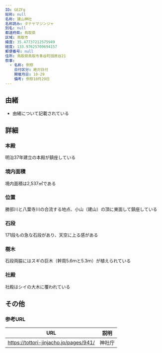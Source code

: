 ```yaml
---
ID: GEZFg
総称: null
名称: 建山神社
名称読み: タテヤマジンジャ
別名: null
都道府県: 鳥取県
区域: 鳥取市
緯度: 35.47737212575949
経度: 133.97625709694157
郵便番号: null
住所: 鳥取県鳥取市青谷町田原谷21
祭事:
  - 名称: 例祭
    日付区分: 絶対日付
    開催月日: 10-29
    備考: 例祭10月29日
---
```


## 由緒

- 由緒について記載されている

## 詳細

### 本殿

明治37年建立の本殿が鎮座している

### 境内面積

境内面積は2,537㎡である

### 位置

勝部川と八葉寺川の合流する地点、小山（建山）の頂に東面して鎮座している

### 石段

171段もの急な石段があり、天空に上る感がある

### 樹木

石段両脇にはスギの巨木（幹周5.6ｍと5.3ｍ）が植えられている

### 社殿

社殿はシイの大木に覆われている

## その他

### 参考URL

| URL                                    | 説明   |
| -------------------------------------- | ------ |
| https://tottori-jinjacho.jp/pages/941/ | 神社庁 |
